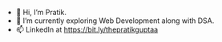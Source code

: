 - 👋 Hi, I’m Pratik.
- 🌱 I’m currently exploring Web Development along with DSA.
- 📫 LinkedIn at https://bit.ly/thepratikguptaa

<!---
thepratikguptaa/thepratikguptaa is a ✨ special ✨ repository because its `README.md` (this file) appears on your GitHub profile.
You can click the Preview link to take a look at your changes.
--->
